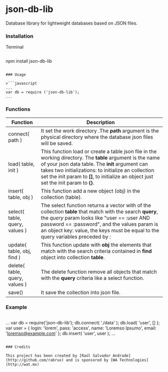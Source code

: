 # json-db-lib
Database library for lightweight databases based on JSON files.

### Installation

Terminal
>```
npm install json-db-lib
```

### Usage

>```javascript
...
var db = require ('json-db-lib');
...
```

### Functions

| Function | Description |
| - | - |
| connect( path ) | It set the work directory .The **path** argument is the physical directory where the database json files will be saved. |
| load( table, init ) | This function load or create a table json file in the working directory. The **table** argument is the name of your json data table. The **init** argument can takes two initializations: to initialize an collection set the init param to **[]**, to initialize an object just set the init param to **{}**. |
| insert( table, obj ) | This function add a new object (obj) in the collection (table). |
| select( table, query, values ) | The select function returns a vector with of the collection **table** that match with the search **query**, the *query* param looks like "user == :user AND password == :password", and the values param is an object key: value, the keys must be equal to the query variables preceded by : |
| update( table, obj, find ) | This function update with **obj** the elements that match with the search criteria contained in **find** object into collection **table**. |
| delete( table, query, values ) | The delete function remove all objects that match with the **query** criteria like a select function. |
| save() | It save the collection into json file. |

### Example

>```javascript
...
var db = require('json-db-lib');
db.connect( './data' );
db.load( 'user', [] );
var user = {
  login: 'lorem',
  pass: 'access',
  name: 'Loremso Ipsumo',
  email: 'loremso@example.com'
};
db.insert( 'user', user );
...
```

### Credits

This project has been created by [Raúl Salvador Andrade](http://github.com/rabrux) and is sponsored by [WA Technologies](http://wat.mx)
